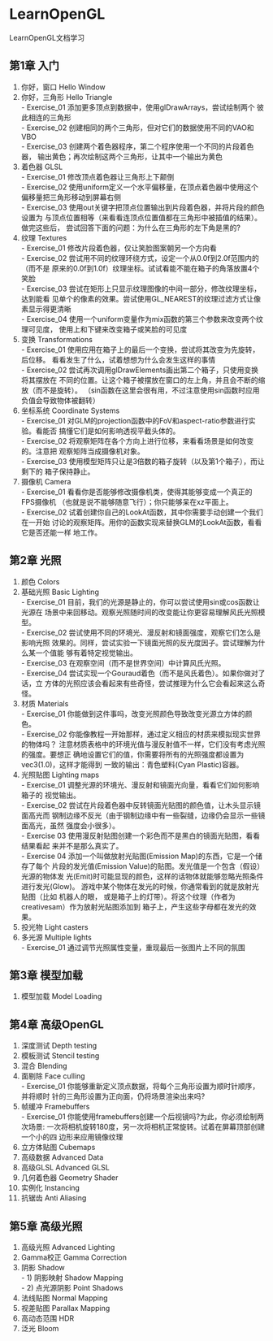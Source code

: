 # LearnOpenGL
LearnOpenGL文档学习

## 第1章 入门 <br>
  1. 你好，窗口 Hello Window <br>
  2. 你好，三角形 Hello Triangle <br>
    - Exercise_01 添加更多顶点到数据中，使用glDrawArrays，尝试绘制两个
        彼此相连的三角形 <br>
    - Exercise_02 创建相同的两个三角形，但对它们的数据使用不同的VAO和VBO <br>
    - Exercise_03 创建两个着色器程序，第二个程序使用一个不同的片段着色器，
        输出黄色；再次绘制这两个三角形，让其中一个输出为黄色 <br>
  3. 着色器 GLSL <br>
    - Exercise_01 修改顶点着色器让三角形上下颠倒 <br>
    - Exercise_02 使用uniform定义一个水平偏移量，在顶点着色器中使用这个
        偏移量把三角形移动到屏幕右侧 <br>
    - Exercise_03 使用out关键字把顶点位置输出到片段着色器，并将片段的颜色设置为
        与顶点位置相等（来看看连顶点位置值都在三角形中被插值的结果）。做完这些后，
        尝试回答下面的问题：为什么在三角形的左下角是黑的? <br>
  4. 纹理 Textures <br>
    - Exercise_01 修改片段着色器，仅让笑脸图案朝另一个方向看 <br>
    - Exercise_02 尝试用不同的纹理环绕方式，设定一个从0.0f到2.0f范围内的（而不是
        原来的0.0f到1.0f）纹理坐标。试试看能不能在箱子的角落放置4个笑脸 <br>
    - Exercise_03 尝试在矩形上只显示纹理图像的中间一部分，修改纹理坐标，达到能看
        见单个的像素的效果。尝试使用GL_NEAREST的纹理过滤方式让像素显示得更清晰 <br>
    - Exercise_04 使用一个uniform变量作为mix函数的第三个参数来改变两个纹理可见度，
        使用上和下键来改变箱子或笑脸的可见度 <br>
  5. 变换 Transformations <br>
    - Exercise_01 使用应用在箱子上的最后一个变换，尝试将其改变为先旋转，后位移。
        看看发生了什么，试着想想为什么会发生这样的事情 <br>
    - Exercise_02 尝试再次调用glDrawElements画出第二个箱子，只使用变换将其摆放在
        不同的位置。让这个箱子被摆放在窗口的左上角，并且会不断的缩放（而不是旋转）。
        （sin函数在这里会很有用，不过注意使用sin函数时应用负值会导致物体被翻转）<br>
  6. 坐标系统 Coordinate Systems <br>
    - Exercise_01 对GLM的projection函数中的FoV和aspect-ratio参数进行实验。看能否
        搞懂它们是如何影响透视平截头体的。 <br>
    - Exercise_02 将观察矩阵在各个方向上进行位移，来看看场景是如何改变的。注意把
        观察矩阵当成摄像机对象。 <br>
    - Exercise_03 使用模型矩阵只让是3倍数的箱子旋转（以及第1个箱子），而让剩下的
        箱子保持静止。 <br>
  7. 摄像机	Camera <br>
    - Exercise_01 看看你是否能够修改摄像机类，使得其能够变成一个真正的FPS摄像机
        （也就是说不能够随意飞行）；你只能够呆在xz平面上。 <br>
    - Exercise_02 试着创建你自己的LookAt函数，其中你需要手动创建一个我们在一开始
        讨论的观察矩阵。用你的函数实现来替换GLM的LookAt函数，看看它是否还能一样
        地工作。 <br>

## 第2章 光照 <br>
  1. 颜色	Colors <br>
  2. 基础光照 Basic Lighting <br>
    - Exercise_01 目前，我们的光源是静止的，你可以尝试使用sin或cos函数让光源在
        场景中来回移动。观察光照随时间的改变能让你更容易理解风氏光照模型。<br>
    - Exercise_02 尝试使用不同的环境光、漫反射和镜面强度，观察它们怎么是影响光照
        效果的。同样，尝试实验一下镜面光照的反光度因子。尝试理解为什么某一个值能
        够有着特定视觉输出。<br>
    - Exercise_03 在观察空间（而不是世界空间）中计算风氏光照。<br>
    - Exercise_04 尝试实现一个Gouraud着色（而不是风氏着色）。如果你做对了话，立
        方体的光照应该会看起来有些奇怪，尝试推理为什么它会看起来这么奇怪。<br>
  3. 材质 Materials <br>
    - Exercise_01 你能做到这件事吗，改变光照颜色导致改变光源立方体的颜色。<br>
    - Exercise_02 你能像教程一开始那样，通过定义相应的材质来模拟现实世界的物体吗？
        注意材质表格中的环境光值与漫反射值不一样，它们没有考虑光照的强度。要想正
        确地设置它们的值，你需要将所有的光照强度都设置为vec3(1.0)，这样才能得到
        一致的输出：青色塑料(Cyan Plastic)容器。<br>
  4. 光照贴图 Lighting maps <br>
    - Exercise_01 调整光源的环境光、漫反射和镜面光向量，看看它们如何影响箱子的
        视觉输出。<br>
    - Exercise_02 尝试在片段着色器中反转镜面光贴图的颜色值，让木头显示镜面高光而
        钢制边缘不反光（由于钢制边缘中有一些裂缝，边缘仍会显示一些镜面高光，虽然
        强度会小很多）。<br>
    - Exercise 03 使用漫反射贴图创建一个彩色而不是黑白的镜面光贴图，看看结果看起
        来并不是那么真实了。<br>
    - Exercise 04 添加一个叫做放射光贴图(Emission Map)的东西，它是一个储存了每个
        片段的发光值(Emission Value)的贴图。发光值是一个包含（假设）光源的物体发
        光(Emit)时可能显现的颜色，这样的话物体就能够忽略光照条件进行发光(Glow)。
        游戏中某个物体在发光的时候，你通常看到的就是放射光贴图（比如 机器人的眼，
        或是箱子上的灯带）。将这个纹理（作者为 creativesam）作为放射光贴图添加到
        箱子上，产生这些字母都在发光的效果。<br>
  5. 投光物	Light casters <br>
  6. 多光源 Multiple lights <br>
    - Exercise_01 通过调节光照属性变量，重现最后一张图片上不同的氛围 <br>

## 第3章 模型加载 <br>
  1. 模型加载	Model Loading <br>

## 第4章 高级OpenGL <br>
  1. 深度测试 Depth testing <br>
  2. 模板测试 Stencil testing <br>
  3. 混合 Blending  <br>
  4. 面剔除	Face culling <br>
    - Exercise_01 你能够重新定义顶点数据，将每个三角形设置为顺时针顺序，并将顺时
        针的三角形设置为正向面，仍将场景渲染出来吗? <br>
  5. 帧缓冲 Framebuffers <br>
    - Exercise_01 你能使用framebuffers创建一个后视镜吗?为此，你必须绘制两次场景:
        一次将相机旋转180度，另一次将相机正常旋转。试着在屏幕顶部创建一个小的四
        边形来应用镜像纹理 <br>
  6. 立方体贴图 Cubemaps <br>
  7. 高级数据 Advanced Data <br>
  8. 高级GLSL Advanced GLSL <br>
  9. 几何着色器 Geometry Shader <br>
  10. 实例化 Instancing <br>
  11. 抗锯齿 Anti Aliasing <br>

## 第5章 高级光照 <br>
  1. 高级光照	Advanced Lighting <br>
  2. Gamma校正 Gamma Correction <br>
  3. 阴影 Shadow <br>
    - 1) 阴影映射 Shadow Mapping <br>
    - 2) 点光源阴影	Point Shadows <br>
  4. 法线贴图	Normal Mapping <br>
  5. 视差贴图 Parallax Mapping <br>
  6. 高动态范围 HDR <br>
  7. 泛光	Bloom <br>
